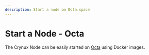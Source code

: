 ```yaml
---
description: Start a node on Octa.space
---
```


# Start a Node - Octa

The Crynux Node can be easily started on [Octa](https://marketplace.octa.space/) using Docker images.

